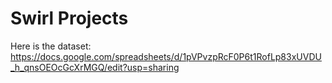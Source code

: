 # Swirl Projects
Here is the dataset: https://docs.google.com/spreadsheets/d/1pVPvzpRcF0P6t1RofLp83xUVDU_h_qnsOEOcGcXrMGQ/edit?usp=sharing
